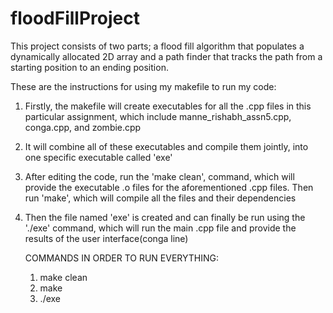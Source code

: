# floodFillProject
This project consists of two parts; a flood fill algorithm that populates a dynamically allocated 2D array and a path finder that tracks the path from a starting position to an ending position.

These are the instructions for using my makefile to run my code:


1. Firstly, the makefile will create executables for all the .cpp files in this particular assignment, which
   include manne_rishabh_assn5.cpp, conga.cpp, and zombie.cpp

2. It will combine all of these executables and compile them jointly, into one specific executable called
   'exe'

3. After editing the code, run the 'make clean', command, which will provide the executable .o files for the
   aforementioned .cpp files. Then run 'make', which will compile all the files and their dependencies

4. Then the file named 'exe' is created and can finally be run using the './exe' command, which will run the
   main .cpp file and provide the results of the user interface(conga line)

   COMMANDS IN ORDER TO RUN EVERYTHING:
   1. make clean
   2. make
   3. ./exe
